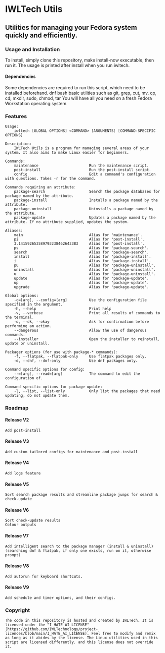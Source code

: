 # IWLTech Utils
## Utilities for managing your Fedora system quickly and efficiently.

### Usage and Installation

To install, simply clone this repository, make install-now executable, then run it. The usage is printed after install when you run iwltech.

#### Dependencies

Some dependencies are required to run this script, which need to be installed beforehand.
    dnf
    bash
    basic utilities such as git, grep, cut, mv, cp, cd, mkdir, sudo, chmod, tar
You will have all you need on a fresh Fedora Workstation operating system.

### Features
    Usage:
        iwltech [GLOBAL OPTIONS] <COMMAND> [ARGUMENTS] [COMMAND-SPECIFIC OPTIONS]
    
    Description:
        IWLTech Utils is a program for managing several areas of your system. It also aims to make Linux easier for beginners.
    
    Commands:
        maintenance                       Run the maintenance script.
        post-install                      Run the post-install script.
        config                            Edit a command's configuration with questions. Takes -r for the command.
        
    Commands requiring an attribute:
        package-search                    Search the package databases for package named by the attribute.
        package-install                   Installs a package named by the attribute.
        package-uninstall                 Uninstalls a package named by the attribute.
        package-update                    Updates a package named by the attribute. If no attribute supplied, updates the system.
    
    Aliases:
        main                              Alias for 'maintenance'.
        pi                                Alias for 'post-install'.
        3.141592653589793238462643383     Alias for 'post-install'.
        ps                                Alias for 'package-search'.
        search                            Alias for 'package-search'.
        install                           Alias for 'package-install'.
        i                                 Alias for 'package-install'.
        pu                                Alias for 'package-uninstall'.
        uninstall                         Alias for 'package-uninstall'.
        u                                 Alias for 'package-uninstall'.
        update                            Alias for 'package-update'.
        up                                Alias for 'package-update'.
        upgrade                           Alias for 'package-update'.
    
    Global options:
        -c=[arg], --config=[arg]          Use the configuration file specified in the argument. 
        -h, --help                        Print help
        -v, --verbose                     Print all results of commands to the terminal.
        -o, --ok, --okay                  Ask for confirmation before performing an action.
        --dangerous                       Allow the use of dangerous commands.
        --installer                       Open the installer to reinstall, update or uninstall.
        
    Packager options (for use with package-* commands):
        -f, --flatpak, --flatpak-only     Use flatpak packages only.
        -d, --dnf, --dnf-only             Use dnf packages only.
    
    Command specific options for config:
        -r=[arg], --read=[arg]            The command to edit the configuration of.
        
    Command specific options for package-update:
        -l, --list, --list-only           Only list the packages that need updating, do not update them.

### Roadmap
    
#### Release V2

    Add post-install
    
#### Release V3

    Add custom tailored configs for maintenance and post-install
    
#### Release V4

    Add logs feature
    
#### Release V5

    Sort search package results and streamline package jumps for search & check-update
    
#### Release V6

    Sort check-update results
    Colour outputs
    
#### Release V7

    Add intelligent search to the package manager (install & uninstall) (searching dnf & flatpak, if only one exists, run on it, otherwise prompt)
    
#### Release V8

    Add autorun for keyboard shortcuts.
    
#### Release V9

    Add schedule and timer options, and their configs.

### Copyright

    The code in this repository is hosted and created by IWLTech. It is licensed under the "I HATE AI LICENSE" (https://github.com/IWLTechnology/project-licences/blob/main/I_HATE_AI_LICENSE). Feel free to modify and remix as long as it abides by the license. The Linux utilities used in this script are licensed differently, and this license does not override it.
